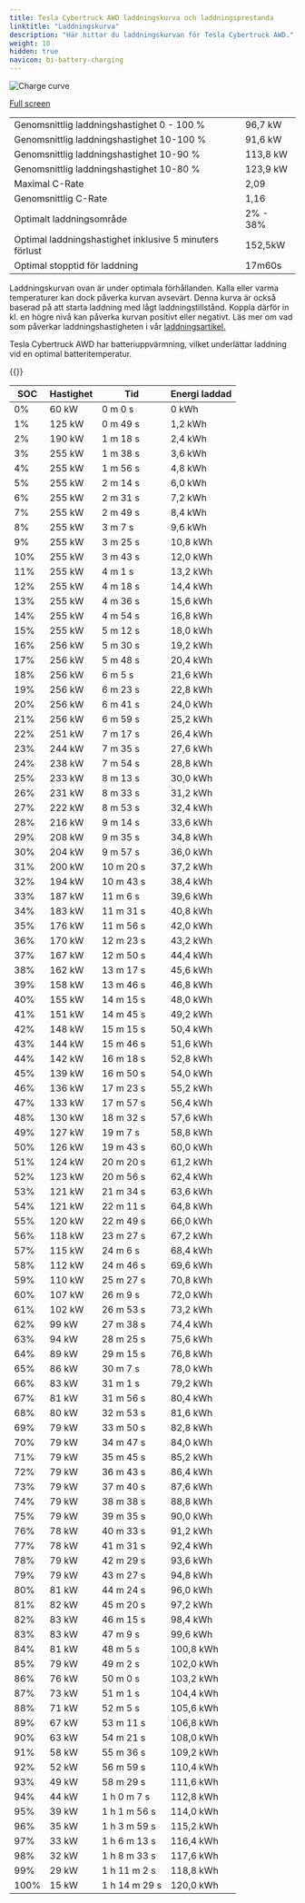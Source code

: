 ```yaml
---
title: Tesla Cybertruck AWD laddningskurva och laddningsprestanda
linktitle: "Laddningskurva"
description: "Här hittar du laddningskurvan för Tesla Cybertruck AWD."
weight: 10
hidden: true
navicon: bi-battery-charging
---
```

<!-- markdownlint-disable MD033 -->
<img src="../chargingcurve.svg" alt="Charge curve" class="img-fluid">

[Full screen](../chargingcurve.svg)


<table class="table table-striped">
<tbody>
<tr>
<td>Genomsnittlig laddningshastighet 0 - 100 %</td><td>96,7 kW</td>
</tr>
<tr>
<td>Genomsnittlig laddningshastighet 10-100 %</td><td>91,6 kW</td>
</tr>
<tr>
<td>Genomsnittlig laddningshastighet 10-90 %</td><td>113,8 kW</td>
</tr>
<tr>
<td>Genomsnittlig laddningshastighet 10-80 %</td><td>123,9 kW</td>
</tr>
<tr>
<td>Maximal C-Rate</td><td>2,09</td>
</tr>
<tr>
<td>Genomsnittlig C-Rate</td><td>1,16</td>
</tr>
<tr>
<td>Optimalt laddningsområde</td><td>2% - 38%</td>
</tr>
<tr>
<td>Optimal laddningshastighet inklusive 5 minuters förlust</td><td>152,5kW</td>
</tr>
<tr>
<td>Optimal stopptid för laddning</td><td>17m60s</td>
</tr>
</tbody>
</table>


Laddningskurvan ovan är under optimala förhållanden. Kalla eller varma temperaturer kan dock påverka kurvan avsevärt. Denna kurva är också baserad på att starta laddning med lågt laddningstillstånd. Koppla därför in kl. en högre nivå kan påverka kurvan positivt eller negativt. Läs mer om vad som påverkar laddningshastigheten i vår [laddningsartikel.](../../../../../technology/battery/charging/) 


Tesla Cybertruck AWD har batteriuppvärmning, vilket underlättar laddning vid en optimal batteritemperatur.


{{<evkxdisplayaddarticle />}}
<table class="table table-striped">
<thead>
<tr><th>SOC</th><th>Hastighet</th><th>Tid</th><th>Energi laddad</th></tr>
</thead>
<tbody>
<tr>
<td>0%</td><td>60 kW</td><td> 0 m 0 s </td><td>0 kWh </td>
</tr>
<tr>
<td>1%</td><td>125 kW</td><td> 0 m 49 s </td><td>1,2 kWh </td>
</tr>
<tr>
<td>2%</td><td>190 kW</td><td> 1 m 18 s </td><td>2,4 kWh </td>
</tr>
<tr>
<td>3%</td><td>255 kW</td><td> 1 m 38 s </td><td>3,6 kWh </td>
</tr>
<tr>
<td>4%</td><td>255 kW</td><td> 1 m 56 s </td><td>4,8 kWh </td>
</tr>
<tr>
<td>5%</td><td>255 kW</td><td> 2 m 14 s </td><td>6,0 kWh </td>
</tr>
<tr>
<td>6%</td><td>255 kW</td><td> 2 m 31 s </td><td>7,2 kWh </td>
</tr>
<tr>
<td>7%</td><td>255 kW</td><td> 2 m 49 s </td><td>8,4 kWh </td>
</tr>
<tr>
<td>8%</td><td>255 kW</td><td> 3 m 7 s </td><td>9,6 kWh </td>
</tr>
<tr>
<td>9%</td><td>255 kW</td><td> 3 m 25 s </td><td>10,8 kWh </td>
</tr>
<tr>
<td>10%</td><td>255 kW</td><td> 3 m 43 s </td><td>12,0 kWh </td>
</tr>
<tr>
<td>11%</td><td>255 kW</td><td> 4 m 1 s </td><td>13,2 kWh </td>
</tr>
<tr>
<td>12%</td><td>255 kW</td><td> 4 m 18 s </td><td>14,4 kWh </td>
</tr>
<tr>
<td>13%</td><td>255 kW</td><td> 4 m 36 s </td><td>15,6 kWh </td>
</tr>
<tr>
<td>14%</td><td>255 kW</td><td> 4 m 54 s </td><td>16,8 kWh </td>
</tr>
<tr>
<td>15%</td><td>255 kW</td><td> 5 m 12 s </td><td>18,0 kWh </td>
</tr>
<tr>
<td>16%</td><td>256 kW</td><td> 5 m 30 s </td><td>19,2 kWh </td>
</tr>
<tr>
<td>17%</td><td>256 kW</td><td> 5 m 48 s </td><td>20,4 kWh </td>
</tr>
<tr>
<td>18%</td><td>256 kW</td><td> 6 m 5 s </td><td>21,6 kWh </td>
</tr>
<tr>
<td>19%</td><td>256 kW</td><td> 6 m 23 s </td><td>22,8 kWh </td>
</tr>
<tr>
<td>20%</td><td>256 kW</td><td> 6 m 41 s </td><td>24,0 kWh </td>
</tr>
<tr>
<td>21%</td><td>256 kW</td><td> 6 m 59 s </td><td>25,2 kWh </td>
</tr>
<tr>
<td>22%</td><td>251 kW</td><td> 7 m 17 s </td><td>26,4 kWh </td>
</tr>
<tr>
<td>23%</td><td>244 kW</td><td> 7 m 35 s </td><td>27,6 kWh </td>
</tr>
<tr>
<td>24%</td><td>238 kW</td><td> 7 m 54 s </td><td>28,8 kWh </td>
</tr>
<tr>
<td>25%</td><td>233 kW</td><td> 8 m 13 s </td><td>30,0 kWh </td>
</tr>
<tr>
<td>26%</td><td>231 kW</td><td> 8 m 33 s </td><td>31,2 kWh </td>
</tr>
<tr>
<td>27%</td><td>222 kW</td><td> 8 m 53 s </td><td>32,4 kWh </td>
</tr>
<tr>
<td>28%</td><td>216 kW</td><td> 9 m 14 s </td><td>33,6 kWh </td>
</tr>
<tr>
<td>29%</td><td>208 kW</td><td> 9 m 35 s </td><td>34,8 kWh </td>
</tr>
<tr>
<td>30%</td><td>204 kW</td><td> 9 m 57 s </td><td>36,0 kWh </td>
</tr>
<tr>
<td>31%</td><td>200 kW</td><td> 10 m 20 s </td><td>37,2 kWh </td>
</tr>
<tr>
<td>32%</td><td>194 kW</td><td> 10 m 43 s </td><td>38,4 kWh </td>
</tr>
<tr>
<td>33%</td><td>187 kW</td><td> 11 m 6 s </td><td>39,6 kWh </td>
</tr>
<tr>
<td>34%</td><td>183 kW</td><td> 11 m 31 s </td><td>40,8 kWh </td>
</tr>
<tr>
<td>35%</td><td>176 kW</td><td> 11 m 56 s </td><td>42,0 kWh </td>
</tr>
<tr>
<td>36%</td><td>170 kW</td><td> 12 m 23 s </td><td>43,2 kWh </td>
</tr>
<tr>
<td>37%</td><td>167 kW</td><td> 12 m 50 s </td><td>44,4 kWh </td>
</tr>
<tr>
<td>38%</td><td>162 kW</td><td> 13 m 17 s </td><td>45,6 kWh </td>
</tr>
<tr>
<td>39%</td><td>158 kW</td><td> 13 m 46 s </td><td>46,8 kWh </td>
</tr>
<tr>
<td>40%</td><td>155 kW</td><td> 14 m 15 s </td><td>48,0 kWh </td>
</tr>
<tr>
<td>41%</td><td>151 kW</td><td> 14 m 45 s </td><td>49,2 kWh </td>
</tr>
<tr>
<td>42%</td><td>148 kW</td><td> 15 m 15 s </td><td>50,4 kWh </td>
</tr>
<tr>
<td>43%</td><td>144 kW</td><td> 15 m 46 s </td><td>51,6 kWh </td>
</tr>
<tr>
<td>44%</td><td>142 kW</td><td> 16 m 18 s </td><td>52,8 kWh </td>
</tr>
<tr>
<td>45%</td><td>139 kW</td><td> 16 m 50 s </td><td>54,0 kWh </td>
</tr>
<tr>
<td>46%</td><td>136 kW</td><td> 17 m 23 s </td><td>55,2 kWh </td>
</tr>
<tr>
<td>47%</td><td>133 kW</td><td> 17 m 57 s </td><td>56,4 kWh </td>
</tr>
<tr>
<td>48%</td><td>130 kW</td><td> 18 m 32 s </td><td>57,6 kWh </td>
</tr>
<tr>
<td>49%</td><td>127 kW</td><td> 19 m 7 s </td><td>58,8 kWh </td>
</tr>
<tr>
<td>50%</td><td>126 kW</td><td> 19 m 43 s </td><td>60,0 kWh </td>
</tr>
<tr>
<td>51%</td><td>124 kW</td><td> 20 m 20 s </td><td>61,2 kWh </td>
</tr>
<tr>
<td>52%</td><td>123 kW</td><td> 20 m 56 s </td><td>62,4 kWh </td>
</tr>
<tr>
<td>53%</td><td>121 kW</td><td> 21 m 34 s </td><td>63,6 kWh </td>
</tr>
<tr>
<td>54%</td><td>121 kW</td><td> 22 m 11 s </td><td>64,8 kWh </td>
</tr>
<tr>
<td>55%</td><td>120 kW</td><td> 22 m 49 s </td><td>66,0 kWh </td>
</tr>
<tr>
<td>56%</td><td>118 kW</td><td> 23 m 27 s </td><td>67,2 kWh </td>
</tr>
<tr>
<td>57%</td><td>115 kW</td><td> 24 m 6 s </td><td>68,4 kWh </td>
</tr>
<tr>
<td>58%</td><td>112 kW</td><td> 24 m 46 s </td><td>69,6 kWh </td>
</tr>
<tr>
<td>59%</td><td>110 kW</td><td> 25 m 27 s </td><td>70,8 kWh </td>
</tr>
<tr>
<td>60%</td><td>107 kW</td><td> 26 m 9 s </td><td>72,0 kWh </td>
</tr>
<tr>
<td>61%</td><td>102 kW</td><td> 26 m 53 s </td><td>73,2 kWh </td>
</tr>
<tr>
<td>62%</td><td>99 kW</td><td> 27 m 38 s </td><td>74,4 kWh </td>
</tr>
<tr>
<td>63%</td><td>94 kW</td><td> 28 m 25 s </td><td>75,6 kWh </td>
</tr>
<tr>
<td>64%</td><td>89 kW</td><td> 29 m 15 s </td><td>76,8 kWh </td>
</tr>
<tr>
<td>65%</td><td>86 kW</td><td> 30 m 7 s </td><td>78,0 kWh </td>
</tr>
<tr>
<td>66%</td><td>83 kW</td><td> 31 m 1 s </td><td>79,2 kWh </td>
</tr>
<tr>
<td>67%</td><td>81 kW</td><td> 31 m 56 s </td><td>80,4 kWh </td>
</tr>
<tr>
<td>68%</td><td>80 kW</td><td> 32 m 53 s </td><td>81,6 kWh </td>
</tr>
<tr>
<td>69%</td><td>79 kW</td><td> 33 m 50 s </td><td>82,8 kWh </td>
</tr>
<tr>
<td>70%</td><td>79 kW</td><td> 34 m 47 s </td><td>84,0 kWh </td>
</tr>
<tr>
<td>71%</td><td>79 kW</td><td> 35 m 45 s </td><td>85,2 kWh </td>
</tr>
<tr>
<td>72%</td><td>79 kW</td><td> 36 m 43 s </td><td>86,4 kWh </td>
</tr>
<tr>
<td>73%</td><td>79 kW</td><td> 37 m 40 s </td><td>87,6 kWh </td>
</tr>
<tr>
<td>74%</td><td>79 kW</td><td> 38 m 38 s </td><td>88,8 kWh </td>
</tr>
<tr>
<td>75%</td><td>79 kW</td><td> 39 m 35 s </td><td>90,0 kWh </td>
</tr>
<tr>
<td>76%</td><td>78 kW</td><td> 40 m 33 s </td><td>91,2 kWh </td>
</tr>
<tr>
<td>77%</td><td>78 kW</td><td> 41 m 31 s </td><td>92,4 kWh </td>
</tr>
<tr>
<td>78%</td><td>79 kW</td><td> 42 m 29 s </td><td>93,6 kWh </td>
</tr>
<tr>
<td>79%</td><td>79 kW</td><td> 43 m 27 s </td><td>94,8 kWh </td>
</tr>
<tr>
<td>80%</td><td>81 kW</td><td> 44 m 24 s </td><td>96,0 kWh </td>
</tr>
<tr>
<td>81%</td><td>82 kW</td><td> 45 m 20 s </td><td>97,2 kWh </td>
</tr>
<tr>
<td>82%</td><td>83 kW</td><td> 46 m 15 s </td><td>98,4 kWh </td>
</tr>
<tr>
<td>83%</td><td>83 kW</td><td> 47 m 9 s </td><td>99,6 kWh </td>
</tr>
<tr>
<td>84%</td><td>81 kW</td><td> 48 m 5 s </td><td>100,8 kWh </td>
</tr>
<tr>
<td>85%</td><td>79 kW</td><td> 49 m 2 s </td><td>102,0 kWh </td>
</tr>
<tr>
<td>86%</td><td>76 kW</td><td> 50 m 0 s </td><td>103,2 kWh </td>
</tr>
<tr>
<td>87%</td><td>73 kW</td><td> 51 m 1 s </td><td>104,4 kWh </td>
</tr>
<tr>
<td>88%</td><td>71 kW</td><td> 52 m 5 s </td><td>105,6 kWh </td>
</tr>
<tr>
<td>89%</td><td>67 kW</td><td> 53 m 11 s </td><td>106,8 kWh </td>
</tr>
<tr>
<td>90%</td><td>63 kW</td><td> 54 m 21 s </td><td>108,0 kWh </td>
</tr>
<tr>
<td>91%</td><td>58 kW</td><td> 55 m 36 s </td><td>109,2 kWh </td>
</tr>
<tr>
<td>92%</td><td>52 kW</td><td> 56 m 59 s </td><td>110,4 kWh </td>
</tr>
<tr>
<td>93%</td><td>49 kW</td><td> 58 m 29 s </td><td>111,6 kWh </td>
</tr>
<tr>
<td>94%</td><td>44 kW</td><td>1 h 0 m 7 s </td><td>112,8 kWh </td>
</tr>
<tr>
<td>95%</td><td>39 kW</td><td>1 h 1 m 56 s </td><td>114,0 kWh </td>
</tr>
<tr>
<td>96%</td><td>35 kW</td><td>1 h 3 m 59 s </td><td>115,2 kWh </td>
</tr>
<tr>
<td>97%</td><td>33 kW</td><td>1 h 6 m 13 s </td><td>116,4 kWh </td>
</tr>
<tr>
<td>98%</td><td>32 kW</td><td>1 h 8 m 33 s </td><td>117,6 kWh </td>
</tr>
<tr>
<td>99%</td><td>29 kW</td><td>1 h 11 m 2 s </td><td>118,8 kWh </td>
</tr>
<tr>
<td>100%</td><td>15 kW</td><td>1 h 14 m 29 s </td><td>120,0 kWh </td>
</tr>
</tbody>
</table>

